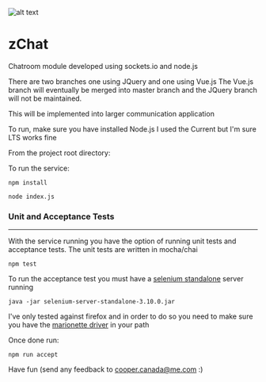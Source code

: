 [logo]:https://github.com/zEightyOne/chatrooms/blob/master/public/img/logo.jpg

![alt text][logo]
# zChat 

Chatroom module developed using sockets.io and node.js

There are two branches one using JQuery and one using Vue.js
The Vue.js branch will eventually be merged into master branch and the JQuery branch will not be maintained.

This will be implemented into larger communication application

To run, make sure you have installed Node.js I used the Current but I'm sure LTS works fine

From the project root directory:

To run the service:

`npm install`

`node index.js `

### Unit and Acceptance Tests
__________

With the service running you have the option of running unit tests and acceptance tests.
The unit tests are written in mocha/chai

`npm test`

To run the acceptance test you must have a [selenium standalone](https://www.seleniumhq.org/download/) server running

`java -jar selenium-server-standalone-3.10.0.jar`

I've only tested against firefox and in order to do so you need to make sure you have the [marionette driver](https://github.com/mozilla/geckodriver/releases) in your path


Once done run:

`npm run accept`

Have fun (send any feedback to cooper.canada@me.com :)


